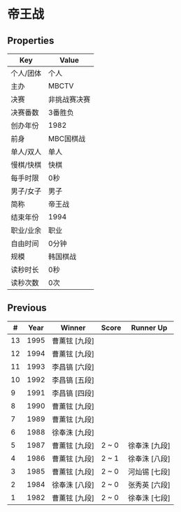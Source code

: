 # 帝王战

## Properties

| Key | Value |
| --- | ----- |
| 个人/团体 | 个人 |
| 主办 | MBCTV |
| 决赛 | 非挑战赛决赛 |
| 决赛番数 | 3番胜负 |
| 创办年份 | 1982 |
| 前身 | MBC国棋战 |
| 单人/双人 | 单人 |
| 慢棋/快棋 | 快棋 |
| 每手时限 | 0秒 |
| 男子/女子 | 男子 |
| 简称 | 帝王战 |
| 结束年份 | 1994 |
| 职业/业余 | 职业 |
| 自由时间 | 0分钟 |
| 规模 | 韩国棋战 |
| 读秒时长 | 0秒 |
| 读秒次数 | 0次 |

## Previous

| # | Year | Winner | Score | Runner Up |
| --- | --- | --- | --- | --- |
| 13 | 1995 | 曹薰铉 [九段] |  |  |
| 12 | 1994 | 曹薰铉 [九段] |  |  |
| 11 | 1993 | 李昌镐 [六段] |  |  |
| 10 | 1992 | 李昌镐 [五段] |  |  |
| 9 | 1991 | 李昌镐 [四段] |  |  |
| 8 | 1990 | 曹薰铉 [九段] |  |  |
| 7 | 1989 | 曹薰铉 [九段] |  |  |
| 6 | 1988 | 徐奉洙 [九段] |  |  |
| 5 | 1987 | 曹薰铉 [九段] | 2 ~ 0 | 徐奉洙 [九段] |
| 4 | 1986 | 曹薰铉 [九段] | 2 ~ 1 | 徐奉洙 [八段] |
| 3 | 1985 | 曹薰铉 [九段] | 2 ~ 0 | 河灿锡 [七段] |
| 2 | 1984 | 徐奉洙 [八段] | 2 ~ 0 | 张秀英 [六段] |
| 1 | 1982 | 曹薰铉 [九段] | 2 ~ 0 | 徐奉洙 [七段] |

